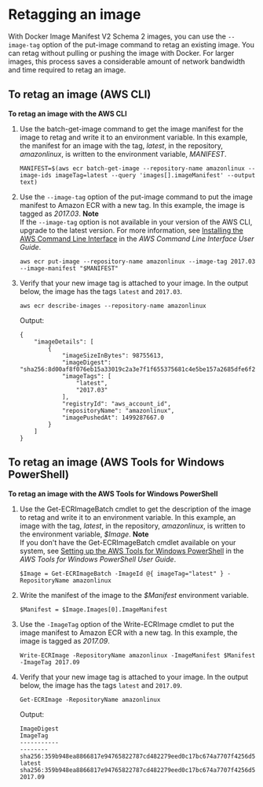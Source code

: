 # Retagging an image<a name="image-retag"></a>

With Docker Image Manifest V2 Schema 2 images, you can use the `--image-tag` option of the put\-image command to retag an existing image\. You can retag without pulling or pushing the image with Docker\. For larger images, this process saves a considerable amount of network bandwidth and time required to retag an image\.

## To retag an image \(AWS CLI\)<a name="retag-aws-cli"></a>

**To retag an image with the AWS CLI**

1. Use the batch\-get\-image command to get the image manifest for the image to retag and write it to an environment variable\. In this example, the manifest for an image with the tag, *latest*, in the repository, *amazonlinux*, is written to the environment variable, *MANIFEST*\.

   ```
   MANIFEST=$(aws ecr batch-get-image --repository-name amazonlinux --image-ids imageTag=latest --query 'images[].imageManifest' --output text)
   ```

1. Use the `--image-tag` option of the put\-image command to put the image manifest to Amazon ECR with a new tag\. In this example, the image is tagged as *2017\.03*\.
**Note**  
If the `--image-tag` option is not available in your version of the AWS CLI, upgrade to the latest version\. For more information, see [Installing the AWS Command Line Interface](https://docs.aws.amazon.com/cli/latest/userguide/) in the *AWS Command Line Interface User Guide*\.

   ```
   aws ecr put-image --repository-name amazonlinux --image-tag 2017.03 --image-manifest "$MANIFEST"
   ```

1. Verify that your new image tag is attached to your image\. In the output below, the image has the tags `latest` and `2017.03`\.

   ```
   aws ecr describe-images --repository-name amazonlinux
   ```

   Output:

   ```
   {
       "imageDetails": [
           {
               "imageSizeInBytes": 98755613,
               "imageDigest": "sha256:8d00af8f076eb15a33019c2a3e7f1f655375681c4e5be157a2685dfe6f247227",
               "imageTags": [
                   "latest",
                   "2017.03"
               ],
               "registryId": "aws_account_id",
               "repositoryName": "amazonlinux",
               "imagePushedAt": 1499287667.0
           }
       ]
   }
   ```

## To retag an image \(AWS Tools for Windows PowerShell\)<a name="retag-powershell"></a>

**To retag an image with the AWS Tools for Windows PowerShell**

1. Use the Get\-ECRImageBatch cmdlet to get the description of the image to retag and write it to an environment variable\. In this example, an image with the tag, *latest*, in the repository, *amazonlinux*, is written to the environment variable, *$Image*\.
**Note**  
If you don't have the Get\-ECRImageBatch cmdlet available on your system, see [Setting up the AWS Tools for Windows PowerShell](https://docs.aws.amazon.com/powershell/latest/userguide/pstools-getting-set-up.html) in the *AWS Tools for Windows PowerShell User Guide*\.

   ```
   $Image = Get-ECRImageBatch -ImageId @{ imageTag="latest" } -RepositoryName amazonlinux
   ```

1. Write the manifest of the image to the *$Manifest* environment variable\.

   ```
   $Manifest = $Image.Images[0].ImageManifest
   ```

1. Use the `-ImageTag` option of the Write\-ECRImage cmdlet to put the image manifest to Amazon ECR with a new tag\. In this example, the image is tagged as *2017\.09*\.

   ```
   Write-ECRImage -RepositoryName amazonlinux -ImageManifest $Manifest -ImageTag 2017.09
   ```

1. Verify that your new image tag is attached to your image\. In the output below, the image has the tags `latest` and `2017.09`\.

   ```
   Get-ECRImage -RepositoryName amazonlinux
   ```

   Output:

   ```
   ImageDigest                                                             ImageTag
   -----------                                                             --------
   sha256:359b948ea8866817e94765822787cd482279eed0c17bc674a7707f4256d5d497 latest
   sha256:359b948ea8866817e94765822787cd482279eed0c17bc674a7707f4256d5d497 2017.09
   ```